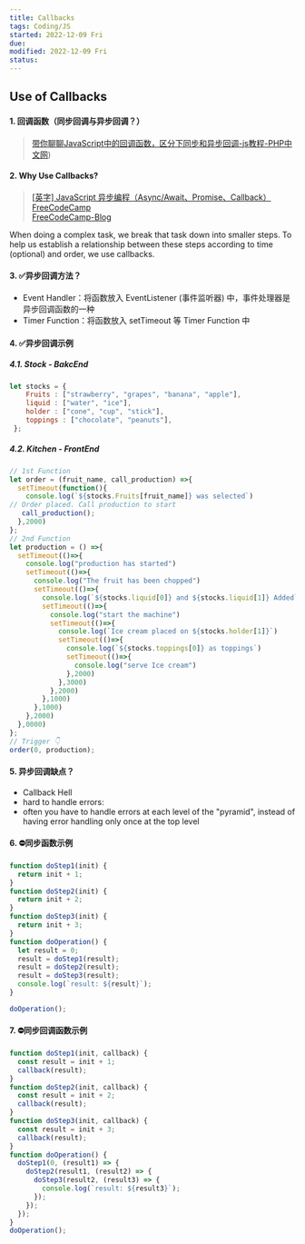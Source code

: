 ```yaml
---
title: Callbacks
tags: Coding/JS   
started: 2022-12-09 Fri
due: 
modified: 2022-12-09 Fri
status: 
---
```

## Use of Callbacks
#### 1. 回调函数（同步回调与异步回调？）
>[带你聊聊JavaScript中的回调函数，区分下同步和异步回调-js教程-PHP中文网](https://www.php.cn/js-tutorial-486539.html))

#### 2. Why Use Callbacks?
>[[英字] JavaScript 异步编程（Async/Await、Promise、Callback）FreeCodeCamp](https://www.bilibili.com/video/BV1g44y1z7N3/?spm_id_from=333.788.recommend_more_video.4&vd_source=be278a4cfd00a5f72dcf153eaca79333)  
>[FreeCodeCamp-Blog](https://www.freecodecamp.org/news/javascript-async-await-tutorial-learn-callbacks-promises-async-await-by-making-icecream/)

When doing a complex task, we break that task down into smaller steps. To help us establish a relationship between these steps according to time (optional) and order, we use callbacks.
#### 3. ✅异步回调方法？
- Event Handler：将函数放入 EventListener (事件监听器) 中，事件处理器是异步回调函数的一种
- Timer Function：将函数放入 setTimeout 等 Timer Function 中
#### 4. ✅异步回调示例
##### 4.1. Stock - BakcEnd

```javascript
let stocks = {
    Fruits : ["strawberry", "grapes", "banana", "apple"],
    liquid : ["water", "ice"],
    holder : ["cone", "cup", "stick"],
    toppings : ["chocolate", "peanuts"],
 };
```

##### 4.2. Kitchen - FrontEnd

```javascript
// 1st Function
let order = (fruit_name, call_production) =>{
  setTimeout(function(){
    console.log(`${stocks.Fruits[fruit_name]} was selected`)
// Order placed. Call production to start
   call_production();
  },2000)
};
// 2nd Function
let production = () =>{
  setTimeout(()=>{
    console.log("production has started")
    setTimeout(()=>{
      console.log("The fruit has been chopped")
      setTimeout(()=>{
        console.log(`${stocks.liquid[0]} and ${stocks.liquid[1]} Added`)
        setTimeout(()=>{
          console.log("start the machine")
          setTimeout(()=>{
            console.log(`Ice cream placed on ${stocks.holder[1]}`)
            setTimeout(()=>{
              console.log(`${stocks.toppings[0]} as toppings`)
              setTimeout(()=>{
                console.log("serve Ice cream")
              },2000)
            },3000)
          },2000)
        },1000)
      },1000)
    },2000)
  },0000)
};
// Trigger 👇
order(0, production);
```

#### 5. 异步回调缺点？
- Callback Hell
- hard to handle errors: 
- often you have to handle errors at each level of the "pyramid", instead of having error handling only once at the top level
#### 6. ⛔同步函数示例

```js
function doStep1(init) {
  return init + 1;
}
function doStep2(init) {
  return init + 2;
}
function doStep3(init) {
  return init + 3;
}
function doOperation() {
  let result = 0;
  result = doStep1(result);
  result = doStep2(result);
  result = doStep3(result);
  console.log(`result: ${result}`);
}

doOperation();

```

#### 7. ⛔同步回调函数示例

```js
function doStep1(init, callback) {
  const result = init + 1;
  callback(result);
}
function doStep2(init, callback) {
  const result = init + 2;
  callback(result);
}
function doStep3(init, callback) {
  const result = init + 3;
  callback(result);
}
function doOperation() {
  doStep1(0, (result1) => {
    doStep2(result1, (result2) => {
      doStep3(result2, (result3) => {
        console.log(`result: ${result3}`);
      });
    });
  });
}
doOperation();

```